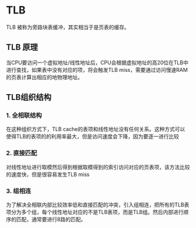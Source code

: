 # TLB

TLB 被称为旁路块表缓冲，其实相当于是页表的缓存。

## TLB 原理

当CPU要访问一个虚拟地址/线性地址后，CPU会根据虚拟地址的高20位在TLB中进行查找，如果表中没有对应的项，将会触发TLB miss，需要通过访问慢速RAM的页表计算出相应的地物理地址。

## TLB组织结构

### 1. 全相联结构

在这种组织方式下，TLB cache的表项和线性地址没有任何关系。这种方式可以使得TLB的表项的的利用率最大，但是访问速度会下降，因为要逐一进行比较

### 2. 直接匹配

对线性地址进行取模然后得到根据取模得到的索引访问对应的页表项，该方法比较的速度快，但是很容易发生TLB miss


### 3. 组相连

为了解决全相联内部比较效率低和直接匹配的冲突，引入组相连，把所有的TLB表项分为多个组，每个线性地址对应的不是TLB表项，而是TLB组。然后内部进行顺序的匹配，通常要进行8路的匹配。


